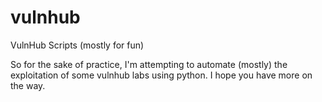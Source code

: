 # vulnhub
VulnHub Scripts (mostly for fun)

So for the sake of practice, I'm attempting to automate (mostly) the exploitation of some vulnhub labs using python. I hope you have more on the way. 
